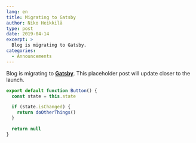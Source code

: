 ```yaml
---
lang: en
title: Migrating to Gatsby
author: Niko Heikkilä
type: post
date: 2019-04-14
excerpt: >
  Blog is migrating to Gatsby.
categories:
  - Announcements
---
```


Blog is migrating to [**Gatsby**](https://gatsbyjs.org). This placeholder post will update closer to the launch.

```js
export default function Button() {
  const state = this.state

  if (state.isChanged) {
    return doOtherThings()
  }

  return null
}
```
